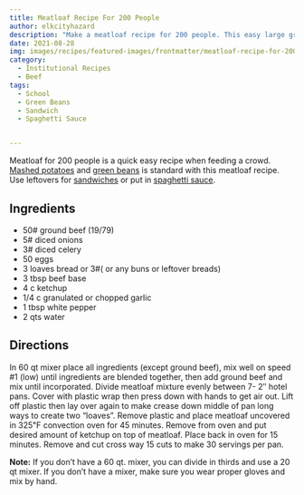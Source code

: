 ```yaml
---
title: Meatloaf Recipe For 200 People
author: elkcityhazard
description: "Make a meatloaf recipe for 200 people. This easy large group recipe is the perfect solution for when you need to feed a crowd."
date: 2021-08-28   
img: images/recipes/featured-images/frontmatter/meatloaf-recipe-for-200.jpg
category:   
  - Institutional Recipes  
  - Beef 
tags:  
  - School 
  - Green Beans 
  - Sandwich 
  - Spaghetti Sauce


---
```

Meatloaf for 200 people is a quick easy recipe when feeding a crowd. <a href="/wordpress/recipes-for-special-occasions-and-events/homemade-mashed-potatoes-recipe/" rel="noopener noreferrer" target="_blank">Mashed potatoes</a> and <a href="/wordpress/recipes-for-special-occasions-and-events/simple-green-bean-casserole/" rel="noopener noreferrer" target="_blank">green beans</a> is standard with this meatloaf recipe. Use leftovers for <a href="/wordpress/sandwich-recipes/" rel="noopener noreferrer" target="_blank">sandwiches</a> or put in <a href="/wordpress/recipe-basics-and-sauces/" rel="noopener noreferrer" target="_blank">spaghetti sauce</a>.

## Ingredients

  * 50# ground beef (19/79)
  * 5# diced onions
  * 3# diced celery
  * 50 eggs
  * 3 loaves bread or 3#( or any buns or leftover breads)
  * 3 tbsp beef base
  * 4 c ketchup
  * 1/4 c granulated or chopped garlic
  * 1 tbsp white pepper
  * 2 qts water

## Directions

In 60 qt mixer place all ingredients (except ground beef), mix well on speed #1 (low) until ingredients are blended together, then add ground beef and mix until incorporated. Divide meatloaf mixture evenly between 7- 2&#8243; hotel pans. Cover with plastic wrap then press down with hands to get air out. Lift off plastic then lay over again to make crease down middle of pan long ways to create two &#8220;loaves&#8221;. Remove plastic and place meatloaf uncovered in 325&#8457; convection oven for 45 minutes. Remove from oven and put desired amount of ketchup on top of meatloaf. Place back in oven for 15 minutes. Remove and cut cross way 15 cuts to make 30 servings per pan.

**Note:** If you don&#8217;t have a 60 qt. mixer, you can divide in thirds and use a 20 qt mixer. If you don&#8217;t have a mixer, make sure you wear proper gloves and mix by hand.